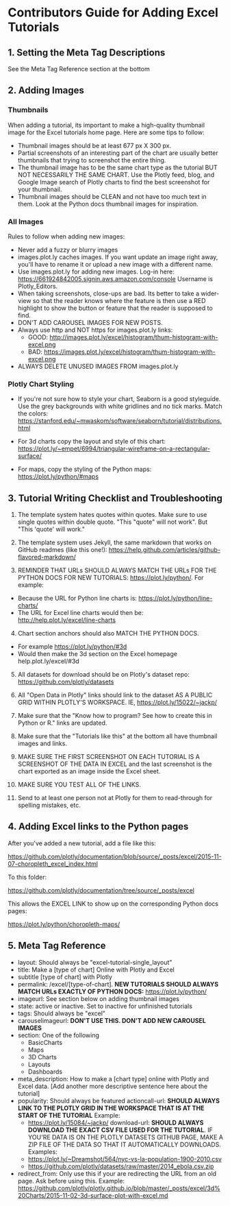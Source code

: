 # Contributors Guide for Adding Excel Tutorials

## 1. Setting the Meta Tag Descriptions

See the Meta Tag Reference section at the bottom 

## 2. Adding Images

### Thumbnails

When adding a tutorial, its important to make a high-quality thumbnail image for the Excel tutorials home page. Here are some tips to follow:

- Thumbnail images should be at least 677 px X 300 px.
- Partial screenshots of an interesting part of the chart are usually better thumbnails that trying to screenshot the entire thing. 
- The thumbnail image has to be the same chart type as the tutorial BUT NOT NECESSARILY THE SAME CHART. Use the Plotly feed, blog, and Google Image search of Plotly charts to find the best screenshot for your thumbnail.
- Thumbnail images should be CLEAN and not have too much text in them. Look at the Python docs thumbnail images for inspiration.

### All Images

Rules to follow when adding new images:

- Never add a fuzzy or blurry images
- images.plot.ly caches images. If you want update an image right away, you'll have to rename it or upload a new image with a different name.
- Use images.plot.ly for adding new images. Log-in here: https://661924842005.signin.aws.amazon.com/console Username is Plotly_Editors.
- When taking screenshots, close-ups are bad. Its better to take a wider-view so that the reader knows where the feature is then use a RED highlight to show the button or feature that the reader is supposed to find.
- DON'T ADD CAROUSEL IMAGES FOR NEW POSTS.
- Always use http and NOT https for images.plot.ly links:
  - GOOD: http://images.plot.ly/excel/histogram/thum-histogram-with-excel.png
  - BAD: https://images.plot.ly/excel/histogram/thum-histogram-with-excel.png
- ALWAYS DELETE UNUSED IMAGES FROM images.plot.ly

### Plotly Chart Styling

- If you're not sure how to style your chart, Seaborn is a good styleguide. Use the grey backgrounds with white gridlines and no tick marks. Match the colors:
https://stanford.edu/~mwaskom/software/seaborn/tutorial/distributions.html

- For 3d charts copy the layout and style of this chart:
https://plot.ly/~empet/6994/triangular-wireframe-on-a-rectangular-surface/

- For maps, copy the styling of the Python maps:
https://plot.ly/python/#maps

## 3. Tutorial Writing Checklist and Troubleshooting

1. The template system hates quotes within quotes. Make sure to use single quotes within double quote. "This "quote" will not work". But "This 'quote' will work."

2. The template system uses Jekyll, the same markdown that works on GitHub readmes (like this one!): https://help.github.com/articles/github-flavored-markdown/ 

3. REMINDER THAT URLs SHOULD ALWAYS MATCH THE URLs FOR THE PYTHON DOCS FOR NEW TUTORIALS: https://plot.ly/python/. For example:
  - Because the URL for Python line charts is: https://plot.ly/python/line-charts/
  - The URL for Excel line charts would then be: http://help.plot.ly/excel/line-charts
 
4. Chart section anchors should also MATCH THE PYTHON DOCS. 
  - For example https://plot.ly/python/#3d
  - Would then make the 3d section on the Excel homepage help.plot.ly/excel/#3d

5. All datasets for download should be on Plotly's dataset repo: https://github.com/plotly/datasets

6. All "Open Data in Plotly" links should link to the dataset AS A PUBLIC GRID WITHIN PLOTLY'S WORKSPACE. IE, https://plot.ly/15022/~jackp/ 

7. Make sure that the "Know how to program? See how to create this in Python or R." links are updated.

8. Make sure that the "Tutorials like this" at the bottom all have thumbnail images and links.

9. MAKE SURE THE FIRST SCREENSHOT ON EACH TUTORIAL IS A SCREENSHOT OF THE DATA IN EXCEL and the last screenshot is the chart exported as an image inside the Excel sheet.

10. MAKE SURE YOU TEST ALL OF THE LINKS.

11. Send to at least one person not at Plotly for them to read-through for spelling mistakes, etc.

## 4. Adding Excel links to the Python pages

After you've added a new tutorial, add a file like this:

https://github.com/plotly/documentation/blob/source/_posts/excel/2015-11-07-choropleth_excel_index.html

To this folder:

https://github.com/plotly/documentation/tree/source/_posts/excel

This allows the EXCEL LINK to show up on the corresponding Python docs pages:

https://plot.ly/python/choropleth-maps/

## 5. Meta Tag Reference

- layout: Should always be "excel-tutorial-single_layout"
- title: Make a [type of chart] Online with Plotly and Excel
- subtitle [type of chart] with Plotly
- permalink: /excel/[type-of-chart]. **NEW TUTORIALS SHOULD ALWAYS MATCH URLs EXACTLY OF PYTHON DOCS:** https://plot.ly/python/
- imageurl: See section below on adding thumbnail images
- state: active or inactive. Set to inactive for unfinished tutorials
- tags: Should always be "excel"
- carouselimageurl: **DON'T USE THIS. DON'T ADD NEW CAROUSEL IMAGES**
- section: One of the following
  - BasicCharts
  - Maps
  - 3D Charts
  - Layouts
  - Dashboards
- meta_description: How to make a [chart type] online with Plotly and Excel data. [Add another more descriptive sentence here about the tutorial]
- popularity: Should always be featured
actioncall-url: **SHOULD ALWAYS LINK TO THE PLOTLY GRID IN THE WORKSPACE THAT IS AT THE START OF THE TUTORIAL** Example:
  - https://plot.ly/15084/~jackp/
download-url: **SHOULD ALWAYS DOWNLOAD THE EXACT CSV FILE USED FOR THE TUTORIAL**. IF YOU'RE DATA IS ON THE PLOTLY DATASETS GITHUB PAGE, MAKE A ZIP FILE OF THE DATA SO THAT IT AUTOMATICALLY DOWNLOADS. Examples:
  - https://plot.ly/~Dreamshot/564/nyc-vs-la-population-1900-2010.csv
  - https://github.com/plotly/datasets/raw/master/2014_ebola.csv.zip
- redirect_from: Only use this if your are redirecting the URL from an old page. Ask before using this. Example:
https://github.com/plotly/plotly.github.io/blob/master/_posts/excel/3d%20Charts/2015-11-02-3d-surface-plot-with-excel.md
